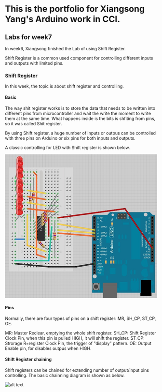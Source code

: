 # This is the portfolio for Xiangsong Yang's Arduino work in CCI.

## Labs for week7

In week6, Xiangsong finished the Lab of using Shift Register. 

Shift Register is a common used component for controlling different inputs and outputs with limited pins. 

### Shift Register
In this week, the topic is about shift register and controlling.

#### Basic
The way shit register works is to store the data that needs to be written into different pins from microcontroller and wait the write the moment to write them at the same time. What happens inside is the bits is shfiting from pins, so it was called Shit register.

By using Shift register, a huge number of inputs or outpus can be controlled with three pins on Arduino or six pins for both inputs and outputs.

A classic controlling for LED with Shift register is shown below.

![alt text](https://github.com/xiangsong-yang/Arduino-for-CCI/blob/master/Week7/Image/Shfit1.jpg?raw=true)

#### Pins
Normally, there are four types of pins on a shift register: MR, SH_CP, ST_CP, OE.

MR: Master Reclear, emptying the whole shift register.
SH_CP: Shift Register Clock Pin, when this pin is pulled HIGH, it will shift the register.
ST_CP: Strorage R=register Clock Pin, the trigger of "display" pattern.
OE: Output Enable pin, for disables outpus when HIGH.

#### Shift Register chaining

Shift registers can be chained for extending number of output/input pins controlling. 
The basic chainning diagram is shown as below.

![alt text](https://github.com/xiangsong-yang/Arduino-for-CCI/blob/master/Week7/Image/Shfit2.jpg?raw=true)
